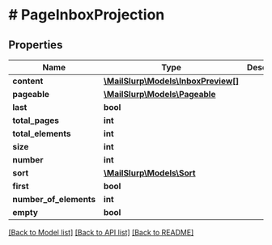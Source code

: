 # # PageInboxProjection

## Properties

Name | Type | Description | Notes
------------ | ------------- | ------------- | -------------
**content** | [**\MailSlurp\Models\InboxPreview[]**](InboxPreview) |  | [optional] 
**pageable** | [**\MailSlurp\Models\Pageable**](Pageable) |  | [optional] 
**last** | **bool** |  | [optional] 
**total_pages** | **int** |  | [optional] 
**total_elements** | **int** |  | [optional] 
**size** | **int** |  | [optional] 
**number** | **int** |  | [optional] 
**sort** | [**\MailSlurp\Models\Sort**](Sort) |  | [optional] 
**first** | **bool** |  | [optional] 
**number_of_elements** | **int** |  | [optional] 
**empty** | **bool** |  | [optional] 

[[Back to Model list]](../../README#documentation-for-models) [[Back to API list]](../../README#documentation-for-api-endpoints) [[Back to README]](../../README)


